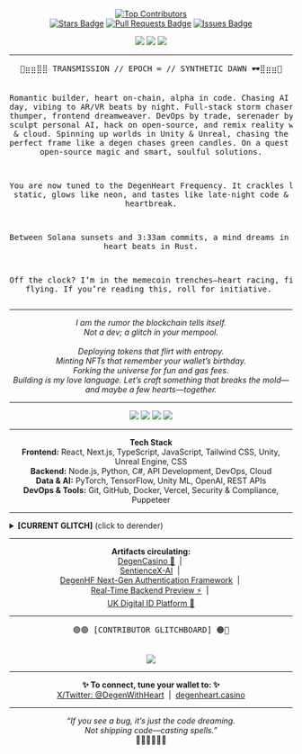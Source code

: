 <p align="center">
  <a href="https://github.com/degenwithheart/degenwithheart/graphs/contributors">
    <img src="https://contrib.rocks/image?repo=degenwithheart/degenwithheart&anon=1" alt="Top Contributors" />
  </a>
  <br>
  <a href="https://github.com/degenwithheart/degenwithheart/stargazers"><img src="https://img.shields.io/github/stars/degenwithheart/degenwithheart" alt="Stars Badge"/></a>
  <a href="https://github.com/degenwithheart/degenwithheart/pulls"><img src="https://img.shields.io/github/issues-pr/degenwithheart/degenwithheart" alt="Pull Requests Badge"/></a>
  <a href="https://github.com/degenwithheart/degenwithheart/issues"><img src="https://img.shields.io/github/issues/degenwithheart/degenwithheart" alt="Issues Badge"/></a>
</p>

<p align="center">
  <img src="https://img.shields.io/badge/VIBE-🌹%20Romantic%20Degen-ff006e?style=for-the-badge" />
  <img src="https://img.shields.io/badge/MODE-Glitch%20%7C%20Neon-8338ec?style=for-the-badge" />
  <img src="https://img.shields.io/badge/ENERGY-Slow%20Burn%20%7C%20High%20Pulse-3a86ff?style=for-the-badge" />
</p>

---

<div align="center">
  <pre>
🦩⣶⣶⣿⣿ TRANSMISSION // EPOCH ∞ // SYNTHETIC DAWN 🕶⣿⣶⣶🦩

Romantic builder, heart on-chain, alpha in code.
Chasing AI ghosts by day, vibing to AR/VR beats by night.
Full-stack storm chaser — backend thumper, frontend dreamweaver.
DevOps by trade, serenader by vibe.
I sculpt personal AI, hack on open-source, and remix reality with code & cloud.
Spinning up worlds in Unity & Unreal, chasing the perfect frame like a degen chases green candles.
On a quest for open-source magic and smart, soulful solutions.

You are now tuned to the DegenHeart Frequency.
It crackles like static, glows like neon, and tastes like late-night code & heartbreak.

Between Solana sunsets and 3:33am commits,
a mind dreams in GPT, a heart beats in Rust.

Off the clock? I’m in the memecoin trenches—heart racing, fingers flying.
If you’re reading this, roll for initiative. 
  </pre>
</div>

---

<p align="center">
  <i>
    I am the rumor the blockchain tells itself.<br>
    Not a dev; a glitch in your mempool.<br>
    <br>
    Deploying tokens that flirt with entropy.<br>
    Minting NFTs that remember your wallet’s birthday.<br>
    Forking the universe for fun and gas fees.<br>
    Building is my love language. Let’s craft something that breaks the mold—and maybe a few hearts—together.<br>
  </i>
</p>

---

<p align="center">
  <img src="https://img.shields.io/badge/OBSESSION-🦩%20Solana%20Alchemy%20🦩-ff4ecd?style=for-the-badge" />
  <img src="https://img.shields.io/badge/FETISH-🌙%20Liminal%20AI-9d4edd?style=for-the-badge" />
  <img src="https://img.shields.io/badge/HABIT-✨%20UX%20as%20Psychedelia-cdb4db?style=for-the-badge" />
  <img src="https://img.shields.io/badge/SIN-🎲%20Memecoin%20Confessions-00b4d8?style=for-the-badge" />
</p>

---

<p align="center">
  <b>Tech Stack</b><br>
  <b>Frontend:</b> React, Next.js, TypeScript, JavaScript, Tailwind CSS, Unity, Unreal Engine, CSS<br>
  <b>Backend:</b> Node.js, Python, C#, API Development, DevOps, Cloud<br>
  <b>Data & AI:</b> PyTorch, TensorFlow, Unity ML, OpenAI, REST APIs<br>
  <b>DevOps & Tools:</b> Git, GitHub, Docker, Vercel, Security & Compliance, Puppeteer<br>
</p>

---

<details>
  <summary><b>[CURRENT GLITCH]</b> (click to derender)</summary>
  <br>
  <b>Location:</b> Somewhere between block 999999 and a dream<br>
  <b>Inventory:</b> $DGHRT, lucky socks, a bug in the mempool, a half-remembered keyphrase<br>
  <b>Companions:</b> DAOs, degens, digital ghosts, the last bot awake<br>
  <b>Quests:</b>
  <ul>
    <li>Mint art that mints you back</li>
    <li>Compose a trading bot that falls in love</li>
    <li>Document all of this in the commit history of the cosmos</li>
    <li>Drop: DegenCasino, Gamba-Platform-with-Supabase-and-Capacitor, Real-Time-Backend-Preview, UK-Digital-ID-Platform</li>
  </ul>
</details>

---

<p align="center">
  <b>Artifacts circulating:</b><br>
  <a href="https://github.com/degenwithheart/DegenCasino">DegenCasino 🎲</a> &nbsp;|&nbsp;<br>
  <a href="https://github.com/degenwithheart/SentienceX-AI">SentienceX-AI</a> &nbsp;|&nbsp;<br>
  <a href="https://github.com/degenwithheart/DegenHF-The-Next-Gen-Authentication-Encryption-Framework">DegenHF Next-Gen Authentication Framework</a> &nbsp;|&nbsp;<br>
  <a href="https://github.com/degenwithheart/Real-Time-Backend-Preview">Real-Time Backend Preview ⚡</a> &nbsp;|&nbsp;<br>
  <a href="https://github.com/degenwithheart/UK-Digital-ID-Platform">UK Digital ID Platform 🪪</a>
</p>

---

<div align="center">
  <pre>
🟣🟢 [CONTRIBUTOR GLITCHBOARD] 🟠🔵
  </pre>
</div>

<p align="center">
  <a href="https://github.com/degenwithheart/degenwithheart/graphs/contributors"><img src="https://img.shields.io/github/contributors/degenwithheart/degenwithheart?color=2b9348"></a>
</p>

---

<p align="center">
  <b>✨ To connect, tune your wallet to: ✨</b><br>
  <a href="https://x.com/DegenWithHeart">X/Twitter: @DegenWithHeart</a> &nbsp;|&nbsp;
  <a href="https://degenheart.casino">degenheart.casino</a>
</p>

---

<p align="center">
  <i>
    “If you see a bug, it’s just the code dreaming.<br>
    Not shipping code—casting spells.”
  </i><br>
  🚦🌹🎲🦩🌙✨
</p>
